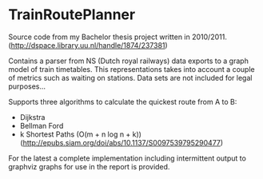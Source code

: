 TrainRoutePlanner
=================

Source code from my Bachelor thesis project written in 2010/2011. (http://dspace.library.uu.nl/handle/1874/237381)

Contains a parser from NS (Dutch royal railways) data exports to a graph model of train timetables. This representations takes into account a couple of metrics such as waiting on stations.
Data sets are not included for legal purposes...

Supports three algorithms to calculate the quickest route from A to B:
- Dijkstra
- Bellman Ford
- k Shortest Paths (O(m + n log n + k)) (http://epubs.siam.org/doi/abs/10.1137/S0097539795290477)

For the latest a complete implementation including intermittent output to graphviz graphs for use in the report is provided.
